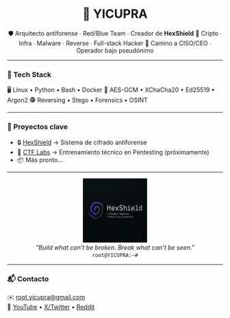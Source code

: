 <h1 align="center">🧬 YICUPRA</h1>

<p align="center">
🛡️ Arquitecto antiforense ∙ Red/Blue Team ∙ Creador de <strong>HexShield</strong>  
🧬 Cripto ∙ Infra ∙ Malware ∙ Reverse ∙ Full-stack Hacker  
🚀 Camino a CISO/CEO ∙ Operador bajo pseudónimo  
</p>

---

### 🧠 Tech Stack

🖥️ Linux • Python • Bash • Docker
🔐 AES-GCM • XChaCha20 • Ed25519 • Argon2
🕵️ Reversing • Stego • Forensics • OSINT


---

### 🧰 Proyectos clave

- 🔒 [HexShield](https://github.com/yicupra/hexshield-v2) → Sistema de cifrado antiforense  
- 🧠 [CTF Labs](#) → Entrenamiento técnico en Pentesting (próximamente)  
- 📦 Más pronto...

---

<p align="center">
  <img src="https://raw.githubusercontent.com/yicupra/yicupra/main/assets/logo.png" width="150" alt="Logo Yicupra" /><br>
  <i>"Build what can’t be broken. Break what can’t be seen."</i><br>
  <code>root@YICUPRA:~#</code>
</p>



---

### 📬 Contacto

✉️ <a href="mailto:root.yicupra@gmail.com">root.yicupra@gmail.com</a>  
🔗 [YouTube](https://youtube.com/@yicupra) • [X/Twitter](https://x.com/yicupra) • [Reddit](https://reddit.com/u/yicupra)

